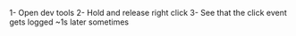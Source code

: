 1- Open dev tools
2- Hold and release right click 
3- See that the click event gets logged ~1s later sometimes 
